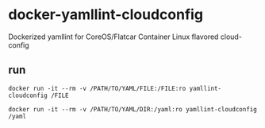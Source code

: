 # docker-yamllint-cloudconfig
Dockerized yamllint for CoreOS/Flatcar Container Linux flavored cloud-config

## run

```shell
docker run -it --rm -v /PATH/TO/YAML/FILE:/FILE:ro yamllint-cloudconfig /FILE
```

```shell
docker run -it --rm -v /PATH/TO/YAML/DIR:/yaml:ro yamllint-cloudconfig /yaml
```
